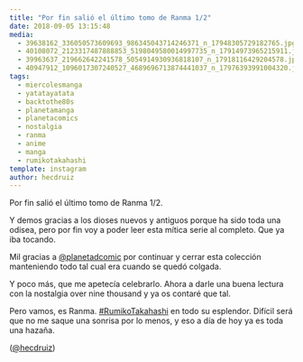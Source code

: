 ```yaml
---
title: "Por fin salió el último tomo de Ranma 1/2"
date: 2018-09-05 13:15:48
media: 
  - 39638162_336050573609693_986345043714246371_n_17948305729182765.jpg
  - 40108072_2123317487888853_5198049580014997735_n_17914973965215911.jpg
  - 39963637_219662642241578_5054914930936818107_n_17918116429204578.jpg
  - 40947912_1096017307240527_4689696713874441037_n_17976393991004320.jpg
tags: 
  - miercolesmanga
  - yatatayatata
  - backtothe80s
  - planetamanga
  - planetacomics
  - nostalgia
  - ranma
  - anime
  - manga
  - rumikotakahashi
template: instagram
author: hecdruiz
---
```


Por fin salió el último tomo de Ranma 1/2.


Y demos gracias a los dioses nuevos y antiguos porque ha sido toda una odisea, pero por fin voy a poder leer esta mítica serie al completo. Que ya iba tocando.


Mil gracias a [@planetadcomic](https://instagram.com/planetadcomic) por continuar y cerrar esta colección manteniendo todo tal cual era cuando se quedó colgada.


Y poco más, que me apetecía celebrarlo. Ahora a darle una buena lectura con la nostalgia over nine thousand y ya os contaré que  tal.


Pero vamos, es Ranma. [#RumikoTakahashi](/tags/rumikotakahashi) en todo su esplendor. Difícil será que no me saque una sonrisa por lo menos, y eso a día de hoy ya es toda una hazaña.




([@hecdruiz](https://instagram.com/hecdruiz))





